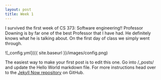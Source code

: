 ```yaml
---
layout: post
title: Week 1
---
```


I survived the first week of CS 373: Software engineering!!
Professor Downing is by far one of the best Professor that I have had. He definitely knows what he is talking about. On the first day of class we simply went through.

![_config.yml]({{ site.baseurl }}/images/config.png)

The easiest way to make your first post is to edit this one. Go into /_posts/ and update the Hello World markdown file. For more instructions head over to the [Jekyll Now repository](https://github.com/barryclark/jekyll-now) on GitHub.

